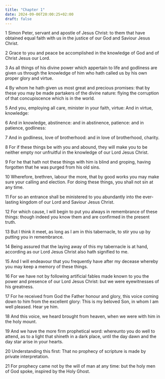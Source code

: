 ```yaml
---
title: "Chapter 1"
date: 2024-09-06T20:00:25+02:00
draft: false
---
```



1 Simon Peter, servant and apostle of Jesus Christ: to them that have obtained equal faith with us in the justice of our God and Saviour Jesus Christ.

2 Grace to you and peace be accomplished in the knowledge of God and of Christ Jesus our Lord.

3 As all things of his divine power which appertain to life and godliness are given us through the knowledge of him who hath called us by his own proper glory and virtue.

4 By whom he hath given us most great and precious promises: that by these you may be made partakers of the divine nature: flying the corruption of that concupiscence which is in the world.

5 And you, employing all care, minister in your faith, virtue: And in virtue, knowledge:

6 And in knowledge, abstinence: and in abstinence, patience: and in patience, godliness:

7 And in godliness, love of brotherhood: and in love of brotherhood, charity.

8 For if these things be with you and abound, they will make you to be neither empty nor unfruitful in the knowledge of our Lord Jesus Christ.

9 For he that hath not these things with him is blind and groping, having forgotten that he was purged from his old sins.

10 Wherefore, brethren, labour the more, that by good works you may make sure your calling and election. For doing these things, you shall not sin at any time.

11 For so an entrance shall be ministered to you abundantly into the ever-lasting kingdom of our Lord and Saviour Jesus Christ.

12 For which cause, I will begin to put you always in remembrance of these things: though indeed you know them and are confirmed in the present truth.

13 But I think it meet, as long as I am in this tabernacle, to stir you up by putting you in remembrance.

14 Being assured that the laying away of this my tabernacle is at hand, according as our Lord Jesus Christ also hath signified to me.

15 And I will endeavour that you frequently have after my decease whereby you may keep a memory of these things.

16 For we have not by following artificial fables made known to you the power and presence of our Lord Jesus Christ: but we were eyewitnesses of his greatness.

17 For he received from God the Father honour and glory, this voice coming down to him from the excellent glory: This is my beloved Son, in whom I am well pleased. Hear ye him.

18 And this voice, we heard brought from heaven, when we were with him in the holy mount.

19 And we have the more firm prophetical word: whereunto you do well to attend, as to a light that shineth in a dark place, until the day dawn and the day star arise in your hearts.

20 Understanding this first: That no prophecy of scripture is made by private interpretation.

21 For prophecy came not by the will of man at any time: but the holy men of God spoke, inspired by the Holy Ghost.

